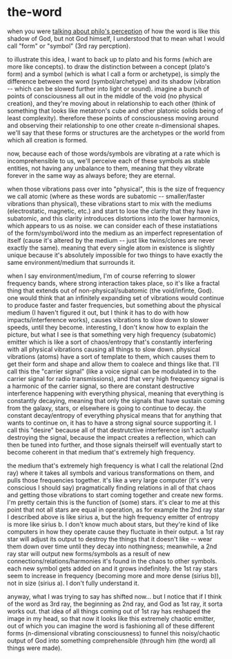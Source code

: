 # the-word

when you were [talking about philo's perception](https://youtu.be/OkfwN0gV5xA?t=412) of how the word is like this shadow of God, but not God himself, I understood that to mean what I would call "form" or "symbol" (3rd ray percption).

to illustrate this idea, I want to back up to plato and his forms (which are more like concepts). to draw the distinction between a concept (plato's form) and a symbol (which is what I call a form or archetype), is simply the difference between the word (symbol/archetype) and its shadow (vibration -- which can be slowed further into light or sound). imagine a bunch of points of consciousness all out in the middle of the void (no physical creation), and they're moving about in relationship to each other (think of something that looks like metatron's cube and other platonic solids being of least complexity). therefore these points of consciousness moving around and observing their relationship to one other create n-dimensional shapes. we'll say that these forms or structures are the archetypes or the world from which all creation is formed.

now, because each of those words/symbols are vibrating at a rate which is incomprehensible to us, we'll perceive each of these symbols as stable entities, not having any unbalance to them, meaning that they vibrate forever in the same way as always before; they are eternal.

when those vibrations pass over into "physical", this is the size of frequency we call atomic (where as these words are subatomic -- smaller/faster vibrations than physical), these vibrations start to mix with the mediums (electrostatic, magnetic, etc.) and start to lose the clarity that they have in subatomic, and this clarity introduces distortions into the lower harmonics, which appears to us as noise. we can consider each of these instatiations of the form/symbol/word into the medium as an imperfect representation of itself (cause it's altered by the medium -- just like twins/clones are never exactly the same). meaning that every single atom in existence is slightly unique because it's absolutely impossible for two things to have exactly the same environment/medium that surrounds it.

when I say environment/medium, I'm of course referring to slower frequency bands, where strong interaction takes place, so it's like a fractal thing that extends out of non-physical/subatomic (the void/infinte, God). one would think that an infinitely expanding set of vibrations would continue to produce faster and faster frequencies, but something about the physical medium (I haven't figured it out, but I think it has to do with how impacts/interference works), causes vibrations to slow down to slower speeds, until they become. interesting, I don't know how to explain the picture, but what I see is that something very high frequency (subatomic) emitter which is like a sort of chaos/entropy that's constantly interfering with all physical vibrations causing all things to slow down.
physical vibrations (atoms) have a sort of template to them, which causes them to get their form and shape and allow them to coalece and things like that. I'll call this the "carrier signal" (like a voice signal can be modulated in to the carrier signal for radio transmissions), and that very high frequency signal is a harmonic of the carrier signal, so there are constant destructive interference happening with everything physical, meaning that everything is constantly decaying, meaning that only the signals that have sustain coming from the galaxy, stars, or elsewhere is going to continue to decay.
the constant decay/entropy of everything physical means that for anything that wants to continue on, it has to have a strong signal source supporting it. I call this "desire" because all of that destrutctive interference isn't actually destroying the signal, because the impact creates a reflection, which can then be tuned into further, and those signals theirself will eventually start to become coherent in that medium that's extremely high frequency.

the medium that's extremely high frequency is what I call the relational (2nd ray) where it takes all symbols and various transformations on them, and pulls those frequencies together. it's like a very large computer (it's very conscious I should say) pragmatically finding relations in all of that chaos and getting those vibrations to start coming together and create new forms. I'm pretty certain this is the function of (some) stars. it's clear to me at this point that not all stars are equal in operation, as for example the 2nd ray star I described above is like sirius a, but the high frequency emitter of entropy is more like sirius b. I don't know much about stars, but they're kind of like computers in how they operate cause they fluctuate in their output.
a 1st ray star will adjust its output to destroy the things that it doesn't like -- wear them down over time until they decay into nothingness; meanwhile, a 2nd ray star will output new forms/symbols as a result of new connections/relations/harmonies it's found in the chaos to other symbols. each new symbol gets added on and it grows indefinitely. the 1st ray stars seem to increase in frequency (becoming more and more dense (sirius b)), not in size (sirius a). I don't fully understand it.

anyway, what I was trying to say has shifted now... but I notice that if I think of the word as 3rd ray, the beginning as 2nd ray, and God as 1st ray, it sorta works out. that idea of all things coming out of 1st ray has reshaped the image in my head, so that now it looks like this extremely chaotic emitter, out of which you can imagine the word is fashioning all of these different forms (n-dimensional vibrating consciousness) to funnel this noisy/chaotic output of God into something comprehensible (through him (the word) all things were made).
